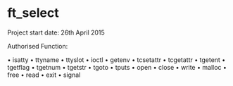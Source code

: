 # ft_select
Project start date: 26th April 2015

Authorised Function:

• isatty
• ttyname
• ttyslot
• ioctl
• getenv
• tcsetattr
• tcgetattr
• tgetent
• tgetflag
• tgetnum
• tgetstr
• tgoto
• tputs
• open
• close
• write
• malloc
• free
• read
• exit
• signal
